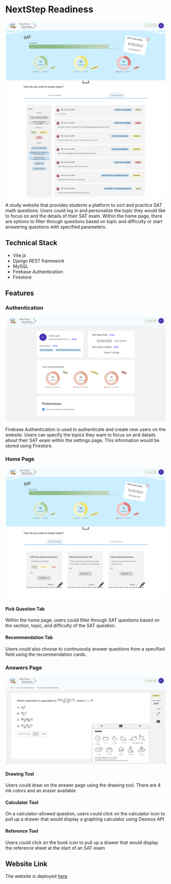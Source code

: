 # NextStep Readiness
<p align="center">
  <img src="website.png" width="500"/>
</p>
A study website that provides students a platform to sort and practice SAT math questions. Users could log in and personalize the topic they would like to focus on and the details of their SAT exam. Within the home page, there are options to filter through questions based on topic and difficulty or start answering questions with specified parameters.  

## Technical Stack 
- Vite.js
- Django REST framework
- MySQL
- Firebase Authentication
- Firestore

## Features 
### Authentication
<p align="center">
  <img src="setting.png" width="500"/>
</p>
Firebase Authentication is used to authenticate and create new users on the website. Users can specify the topics they want to focus on and details about their SAT exam within the settings page. This information would be stored using Firestore.

### Home Page
<p align="center">
  <img src="recommend.png" width="500"/>
</p>

#### Pick Question Tab
Within the home page, users could filter through SAT questions based on the section, topic, and difficulty of the SAT question. 

#### Recommendation Tab
Users could also choose to continuously answer questions from a specified field using the recommendation cards. 

### Answers Page
<p align="center">
  <img src="answer.png" width="500"/>
</p>

#### Drawing Tool
Users could draw on the answer page using the drawing tool. There are 4 ink colors and an eraser available
#### Calculator Tool
On a calculator-allowed question, users could click on the calculator icon to pull up a drawer that would display a graphing calculator using Desmos API
#### Reference Tool
Users could click on the book icon to pull up a drawer that would display the reference sheet at the start of an SAT exam

## Website Link
The website is deployed [here](https://alexy4744.github.io/capstone/)
